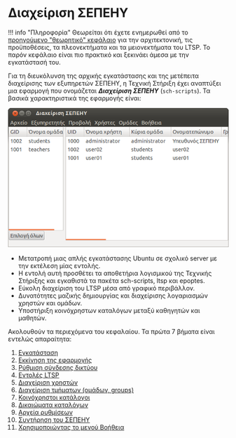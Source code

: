 # Διαχείριση ΣΕΠΕΗΥ

!!! info "Πληροφορία"
    Θεωρείται ότι έχετε ενημερωθεί από το [προηγούμενο "θεωρητικό"
    κεφάλαιο](../ltsp/index.md) για την αρχιτεκτονική, τις προϋποθέσεις, τα
    πλεονεκτήματα και τα μειονεκτήματα του LTSP. Το παρόν κεφάλαιο είναι πιο
    πρακτικό και ξεκινάει άμεσα με την εγκατάστασή του.

Για τη διευκόλυνση της αρχικής εγκατάστασης και της μετέπειτα διαχείρισης των
εξυπηρετών ΣΕΠΕΗΥ, η Τεχνική Στήριξη έχει αναπτύξει μια εφαρμογή που ονομάζεται
***Διαχείριση ΣΕΠΕΗΥ*** (`sch-scripts`). Τα βασικά χαρακτηριστικά της εφαρμογής
είναι:

[![](sch-scripts.png)](sch-scripts.png)
- Μετατροπή μιας απλής εγκατάστασης Ubuntu σε σχολικό server με την εκτέλεση
  μίας εντολής.
- Η εντολή αυτή προσθέτει τα αποθετήρια λογισμικού της Τεχνικής Στήριξης και
  εγκαθιστά τα πακέτα sch-scripts, ltsp και epoptes.
- Εύκολη διαχείριση του LTSP μέσα από γραφικό περιβάλλον.
- Δυνατότητες μαζικής δημιουργίας και διαχείρισης λογαριασμών χρηστών και
  ομάδων.
- Υποστήριξη κοινόχρηστων καταλόγων μεταξύ καθηγητών και μαθητών.

Ακολουθούν τα περιεχόμενα του κεφαλαίου. Τα πρώτα 7 βήματα είναι εντελώς
απαραίτητα:

 1. [Εγκατάσταση](installation.md)
 2. [Εκκίνηση της εφαρμογής](Εκκίνηση_της_εφαρμογής.md)
 3. [Ρύθμιση σύνδεσης δικτύου](Ρύθμιση_σύνδεσης_δικτύου.md)
 4. [Εντολές LTSP](Εντολές_LTSP.md)
 5. [Διαχείριση χρηστών](Χρήστες/index.md)
 6. [Διαχείριση τμήματων (ομάδων, groups)](Τμήματα.md)
 7. [Κοινόχρηστοι κατάλογοι](Κοινόχρηστοι_κατάλογοι.md)
 8. [Δικαιώματα καταλόγων](Δικαιώματα_καταλόγων.md)
 9. [Αρχεία ρυθμίσεων](Αρχεία_ρυθμίσεων.md)
10. [Συντήρηση του ΣΕΠΕΗΥ](Συντήρηση_ΣΕΠΕΗΥ.md)
11. [Χρησιμοποιώντας το μενού Βοήθεια](Βοήθεια.md)
